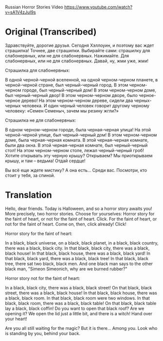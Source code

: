 Russian Horror Stories Video https://www.youtube.com/watch?v=sA1V4zJuI9s

# Original (Transcribed)

Здравствуйте, дорогие друзья. Сегодня Хэллоуин, и поэтому вас ждет страшилка! Точнее, две страшилки. Выбирайте сами: страшилку для слабонервных, или не для слабонервных. Нажимайте. Для слабонервных, или не для слабонервных. Давай, ну, жми уже, жми!

Страшилка для слабонервных:

В одной черной-черной вселенной, на одной черном-черном планете, в черной-черной стране, был черный-черный город. В этом черном-черном городе, был черный-черный дом! В этом черном-черном доме, был черный-черный двор! В этом черном-черном дворе, было черное-черное дерево! На этом черном-черном дереве, сидели два черных-черных человека. И один черный человек говорит другому черному человеку: «Семен Семеныч, зачем мы резину жгли?»

Страшилка не для слабонервных:

В одном черном-черном городе, была черная-черная улица! На этой черной-черной улице, был черный-черный дом! В этом черном-черном доме, была черная-черная комната. В этой черная-черная комнате, были два окна. В этой черная-черная комнате, был черный-черный стол! На этом черном-черном столе, лежал черный-черный гроб! Хотите открывать эту черную крышу? Открываем? Мы приоткрываем крышу, и там – ведьма! Отдай сердце!

Вы всё еще ждете мистику? А она есть... Среди вас. Посмотри, кто стоит у тебя, за спиной.


# Translation

Hello, dear friends. Today is Halloween, and so a horror story awaits you! More precisely, two horror stories. Choose for yourselves: Horror story for the faint of heart, or not for the faint of heart. Click. For the faint of heart, or not for the faint of heart. Come on, then, click already! Click!

Horror story for the faint of heart:

In a black, black universe, on a black, black planet, in a black, black country, there was a black, black city. In that black, black city, there was a black, black house! In that black, black house, there was a black, black yard! In that black, black yard, there was a black, black tree! In that black, black tree,  there sat two black, black men. And one black man says to the other black man, "Simeon Simeonich, why are we burned rubber?"

Horror story not for the faint of heart:

In a black, black city, there was a black, black street! On that black, black street, there was a black, black house! In that black, black house, there was a black, black room. In that black, black room were two windows. In that black, black room, there was a black, black table! On that black, black table lay a black, black coffin! Do you want to open that black roof? Are we opening it? We open the lid just a little bit, and there is a witch! Hand over your heart!

Are you all still waiting for the magic? But it is there... Among you. Look who is standing by you, behind your back.
